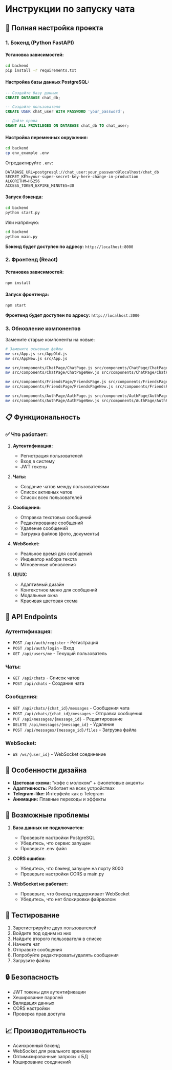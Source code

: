 # Инструкции по запуску чата

## 🚀 Полная настройка проекта

### 1. Бэкенд (Python FastAPI)

#### Установка зависимостей:
```bash
cd backend
pip install -r requirements.txt
```

#### Настройка базы данных PostgreSQL:
```sql
-- Создайте базу данных
CREATE DATABASE chat_db;

-- Создайте пользователя
CREATE USER chat_user WITH PASSWORD 'your_password';

-- Дайте права
GRANT ALL PRIVILEGES ON DATABASE chat_db TO chat_user;
```

#### Настройка переменных окружения:
```bash
cd backend
cp env_example .env
```

Отредактируйте `.env`:
```
DATABASE_URL=postgresql://chat_user:your_password@localhost/chat_db
SECRET_KEY=your-super-secret-key-here-change-in-production
ALGORITHM=HS256
ACCESS_TOKEN_EXPIRE_MINUTES=30
```

#### Запуск бэкенда:
```bash
cd backend
python start.py
```

Или напрямую:
```bash
cd backend
python main.py
```

**Бэкенд будет доступен по адресу:** `http://localhost:8000`

### 2. Фронтенд (React)

#### Установка зависимостей:
```bash
npm install
```

#### Запуск фронтенда:
```bash
npm start
```

**Фронтенд будет доступен по адресу:** `http://localhost:3000`

### 3. Обновление компонентов

Замените старые компоненты на новые:

```bash
# Замените основные файлы
mv src/App.js src/AppOld.js
mv src/AppNew.js src/App.js

mv src/components/ChatPage/ChatPage.js src/components/ChatPage/ChatPageOld.js
mv src/components/ChatPage/ChatPageNew.js src/components/ChatPage/ChatPage.js

mv src/components/FriendsPage/FriendsPage.js src/components/FriendsPage/FriendsPageOld.js
mv src/components/FriendsPage/FriendsPageNew.js src/components/FriendsPage/FriendsPage.js

mv src/components/AuthPage/AuthPage.js src/components/AuthPage/AuthPageOld.js
mv src/components/AuthPage/AuthPageNew.js src/components/AuthPage/AuthPage.js
```

## 📋 Функциональность

### ✅ Что работает:

1. **Аутентификация:**
   - Регистрация пользователей
   - Вход в систему
   - JWT токены

2. **Чаты:**
   - Создание чатов между пользователями
   - Список активных чатов
   - Список всех пользователей

3. **Сообщения:**
   - Отправка текстовых сообщений
   - Редактирование сообщений
   - Удаление сообщений
   - Загрузка файлов (фото, документы)

4. **WebSocket:**
   - Реальное время для сообщений
   - Индикатор набора текста
   - Мгновенные обновления

5. **UI/UX:**
   - Адаптивный дизайн
   - Контекстное меню для сообщений
   - Модальные окна
   - Красивая цветовая схема

## 🔧 API Endpoints

### Аутентификация:
- `POST /api/auth/register` - Регистрация
- `POST /api/auth/login` - Вход
- `GET /api/users/me` - Текущий пользователь

### Чаты:
- `GET /api/chats` - Список чатов
- `POST /api/chats` - Создание чата

### Сообщения:
- `GET /api/chats/{chat_id}/messages` - Сообщения чата
- `POST /api/chats/{chat_id}/messages` - Отправка сообщения
- `PUT /api/messages/{message_id}` - Редактирование
- `DELETE /api/messages/{message_id}` - Удаление
- `POST /api/messages/{message_id}/files` - Загрузка файла

### WebSocket:
- `WS /ws/{user_id}` - WebSocket соединение

## 🎨 Особенности дизайна

- **Цветовая схема:** "кофе с молоком" + фиолетовые акценты
- **Адаптивность:** Работает на всех устройствах
- **Telegram-like:** Интерфейс как в Telegram
- **Анимации:** Плавные переходы и эффекты

## 🐛 Возможные проблемы

1. **База данных не подключается:**
   - Проверьте настройки PostgreSQL
   - Убедитесь, что сервис запущен
   - Проверьте .env файл

2. **CORS ошибки:**
   - Убедитесь, что бэкенд запущен на порту 8000
   - Проверьте настройки CORS в main.py

3. **WebSocket не работает:**
   - Проверьте, что бэкенд поддерживает WebSocket
   - Убедитесь, что нет блокировки файрволом

## 📱 Тестирование

1. Зарегистрируйте двух пользователей
2. Войдите под одним из них
3. Найдите второго пользователя в списке
4. Начните чат
5. Отправьте сообщения
6. Попробуйте редактировать/удалять сообщения
7. Загрузите файлы

## 🔒 Безопасность

- JWT токены для аутентификации
- Хеширование паролей
- Валидация данных
- CORS настройки
- Проверка прав доступа

## 📈 Производительность

- Асинхронный бэкенд
- WebSocket для реального времени
- Оптимизированные запросы к БД
- Кэширование соединений



